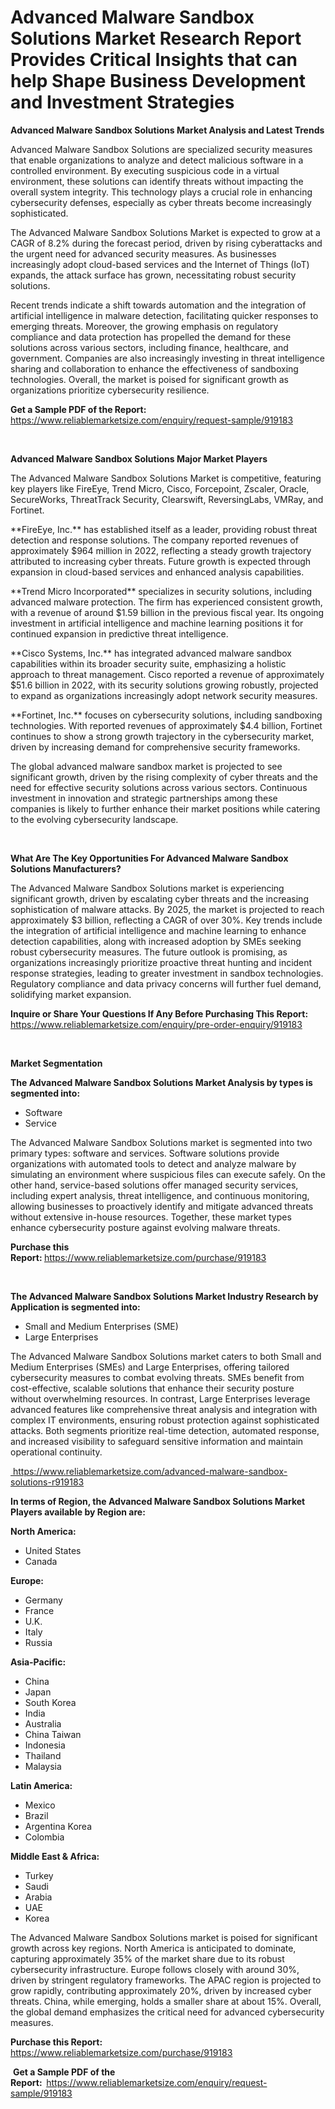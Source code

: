 <p><h1>Advanced Malware Sandbox Solutions Market Research Report Provides Critical Insights that can help Shape Business Development and Investment Strategies</h1></p><p><strong>Advanced Malware Sandbox Solutions Market Analysis and Latest Trends</strong></p>
<p><p>Advanced Malware Sandbox Solutions are specialized security measures that enable organizations to analyze and detect malicious software in a controlled environment. By executing suspicious code in a virtual environment, these solutions can identify threats without impacting the overall system integrity. This technology plays a crucial role in enhancing cybersecurity defenses, especially as cyber threats become increasingly sophisticated.</p><p>The Advanced Malware Sandbox Solutions Market is expected to grow at a CAGR of 8.2% during the forecast period, driven by rising cyberattacks and the urgent need for advanced security measures. As businesses increasingly adopt cloud-based services and the Internet of Things (IoT) expands, the attack surface has grown, necessitating robust security solutions. </p><p>Recent trends indicate a shift towards automation and the integration of artificial intelligence in malware detection, facilitating quicker responses to emerging threats. Moreover, the growing emphasis on regulatory compliance and data protection has propelled the demand for these solutions across various sectors, including finance, healthcare, and government. Companies are also increasingly investing in threat intelligence sharing and collaboration to enhance the effectiveness of sandboxing technologies. Overall, the market is poised for significant growth as organizations prioritize cybersecurity resilience.</p></p>
<p><strong>Get a Sample PDF of the Report:&nbsp;</strong> <a href="https://www.reliablemarketsize.com/enquiry/request-sample/919183?utm_campaign=1898&utm_medium=2&utm_source=Github&utm_content=ia&utm_term=18042025&utm_id=advanced-malware-sandbox-solutions">https://www.reliablemarketsize.com/enquiry/request-sample/919183</a></p>
<p>&nbsp;</p>
<p><strong>Advanced Malware Sandbox Solutions Major Market Players</strong></p>
<p><p>The Advanced Malware Sandbox Solutions Market is competitive, featuring key players like FireEye, Trend Micro, Cisco, Forcepoint, Zscaler, Oracle, SecureWorks, ThreatTrack Security, Clearswift, ReversingLabs, VMRay, and Fortinet. </p><p>**FireEye, Inc.** has established itself as a leader, providing robust threat detection and response solutions. The company reported revenues of approximately $964 million in 2022, reflecting a steady growth trajectory attributed to increasing cyber threats. Future growth is expected through expansion in cloud-based services and enhanced analysis capabilities.</p><p>**Trend Micro Incorporated** specializes in security solutions, including advanced malware protection. The firm has experienced consistent growth, with a revenue of around $1.59 billion in the previous fiscal year. Its ongoing investment in artificial intelligence and machine learning positions it for continued expansion in predictive threat intelligence.</p><p>**Cisco Systems, Inc.** has integrated advanced malware sandbox capabilities within its broader security suite, emphasizing a holistic approach to threat management. Cisco reported a revenue of approximately $51.6 billion in 2022, with its security solutions growing robustly, projected to expand as organizations increasingly adopt network security measures.</p><p>**Fortinet, Inc.** focuses on cybersecurity solutions, including sandboxing technologies. With reported revenues of approximately $4.4 billion, Fortinet continues to show a strong growth trajectory in the cybersecurity market, driven by increasing demand for comprehensive security frameworks.</p><p>The global advanced malware sandbox market is projected to see significant growth, driven by the rising complexity of cyber threats and the need for effective security solutions across various sectors. Continuous investment in innovation and strategic partnerships among these companies is likely to further enhance their market positions while catering to the evolving cybersecurity landscape.</p></p>
<p>&nbsp;</p>
<p><strong>What Are The Key Opportunities For Advanced Malware Sandbox Solutions Manufacturers?</strong></p>
<p><p>The Advanced Malware Sandbox Solutions market is experiencing significant growth, driven by escalating cyber threats and the increasing sophistication of malware attacks. By 2025, the market is projected to reach approximately $3 billion, reflecting a CAGR of over 30%. Key trends include the integration of artificial intelligence and machine learning to enhance detection capabilities, along with increased adoption by SMEs seeking robust cybersecurity measures. The future outlook is promising, as organizations increasingly prioritize proactive threat hunting and incident response strategies, leading to greater investment in sandbox technologies. Regulatory compliance and data privacy concerns will further fuel demand, solidifying market expansion.</p></p>
<p><strong>Inquire or Share Your Questions If Any Before Purchasing This Report:</strong> <a href="https://www.reliablemarketsize.com/enquiry/pre-order-enquiry/919183?utm_campaign=1898&utm_medium=2&utm_source=Github&utm_content=ia&utm_term=18042025&utm_id=advanced-malware-sandbox-solutions">https://www.reliablemarketsize.com/enquiry/pre-order-enquiry/919183</a></p>
<p>&nbsp;</p>
<p><strong>Market Segmentation</strong></p>
<p><strong>The Advanced Malware Sandbox Solutions Market Analysis by types is segmented into:</strong></p>
<p><ul><li>Software</li><li>Service</li></ul></p>
<p><p>The Advanced Malware Sandbox Solutions market is segmented into two primary types: software and services. Software solutions provide organizations with automated tools to detect and analyze malware by simulating an environment where suspicious files can execute safely. On the other hand, service-based solutions offer managed security services, including expert analysis, threat intelligence, and continuous monitoring, allowing businesses to proactively identify and mitigate advanced threats without extensive in-house resources. Together, these market types enhance cybersecurity posture against evolving malware threats.</p></p>
<p><strong>Purchase this Report:&nbsp;</strong><a href="https://www.reliablemarketsize.com/purchase/919183?utm_campaign=1898&utm_medium=2&utm_source=Github&utm_content=ia&utm_term=18042025&utm_id=advanced-malware-sandbox-solutions">https://www.reliablemarketsize.com/purchase/919183</a></p>
<p>&nbsp;</p>
<p><strong>The Advanced Malware Sandbox Solutions Market Industry Research by Application is segmented into:</strong></p>
<p><ul><li>Small and Medium Enterprises (SME)</li><li>Large Enterprises</li></ul></p>
<p><p>The Advanced Malware Sandbox Solutions market caters to both Small and Medium Enterprises (SMEs) and Large Enterprises, offering tailored cybersecurity measures to combat evolving threats. SMEs benefit from cost-effective, scalable solutions that enhance their security posture without overwhelming resources. In contrast, Large Enterprises leverage advanced features like comprehensive threat analysis and integration with complex IT environments, ensuring robust protection against sophisticated attacks. Both segments prioritize real-time detection, automated response, and increased visibility to safeguard sensitive information and maintain operational continuity.</p></p>
<p><a href="https://www.reliablemarketsize.com/advanced-malware-sandbox-solutions-r919183?utm_campaign=1898&utm_medium=2&utm_source=Github&utm_content=ia&utm_term=18042025&utm_id=advanced-malware-sandbox-solutions">&nbsp;https://www.reliablemarketsize.com/advanced-malware-sandbox-solutions-r919183</a></p>
<p><strong>In terms of Region, the Advanced Malware Sandbox Solutions Market Players available by Region are:</strong></p>
<p>
    <p> <strong> North America: </strong>
        <ul>
            <li>United States</li>
            <li>Canada</li>
        </ul>
        </p> 
    <p> <strong> Europe: </strong>
        <ul>
            <li>Germany</li>
            <li>France</li>
            <li>U.K.</li>
            <li>Italy</li>
            <li>Russia</li>
        </ul>
        </p> 
    <p> <strong> Asia-Pacific: </strong>
        <ul>
            <li>China</li>
            <li>Japan</li>
            <li>South Korea</li>
            <li>India</li>
            <li>Australia</li>
            <li>China Taiwan</li>
            <li>Indonesia</li>
            <li>Thailand</li>
            <li>Malaysia</li>
        </ul>
        </p> 
    <p> <strong> Latin America: </strong>
        <ul>
            <li>Mexico</li>
            <li>Brazil</li>
            <li>Argentina Korea</li>
            <li>Colombia</li>
        </ul>
        </p> 
    <p> <strong> Middle East & Africa: </strong>
        <ul>
            <li>Turkey</li>
            <li>Saudi</li>
            <li>Arabia</li>
            <li>UAE</li>
            <li>Korea</li>
        </ul>
    </p>
    </p>
<p><p>The Advanced Malware Sandbox Solutions market is poised for significant growth across key regions. North America is anticipated to dominate, capturing approximately 35% of the market share due to its robust cybersecurity infrastructure. Europe follows closely with around 30%, driven by stringent regulatory frameworks. The APAC region is projected to grow rapidly, contributing approximately 20%, driven by increased cyber threats. China, while emerging, holds a smaller share at about 15%. Overall, the global demand emphasizes the critical need for advanced cybersecurity measures.</p></p>
<p><strong>Purchase this Report: </strong><a href="https://www.reliablemarketsize.com/purchase/919183?utm_campaign=1898&utm_medium=2&utm_source=Github&utm_content=ia&utm_term=18042025&utm_id=advanced-malware-sandbox-solutions">https://www.reliablemarketsize.com/purchase/919183</a></p>
<p>&nbsp;<strong>Get a Sample PDF of the Report:&nbsp;&nbsp;</strong><a href="https://www.reliablemarketsize.com/enquiry/request-sample/919183?utm_campaign=1898&utm_medium=2&utm_source=Github&utm_content=ia&utm_term=18042025&utm_id=advanced-malware-sandbox-solutions">https://www.reliablemarketsize.com/enquiry/request-sample/919183</a></p>
<p><strong></strong></p>
<p><p></p><p></p><p></p></p>
